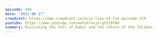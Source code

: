 ```yaml
---
episode: 494
date: "2021-08-17"
crowdcast: https://www.crowdcast.io/e/in-lieu-of-fun-episode-119
youtube: https://www.youtube.com/watch?v=jo-ghttD708
summary: Discussing the fall of Kabul and the return of the Taliban
---
```


